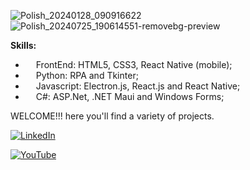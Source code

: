 ![Polish_20240128_090916622](https://github.com/Arthur-byte-code/Arthur-byte-code/assets/152222113/a08180db-5b55-4390-9e3d-604230eb5be0)
![Polish_20240725_190614551-removebg-preview](https://github.com/user-attachments/assets/0a861e71-8d48-4c44-a575-28317c422c2b)






**Skills:**
- <img src= "https://github.com/Arthur-byte-code/Arthur-byte-code/assets/152222113/b6e23001-b000-41ca-82b2-768beb151f70" width="13px" height="13px"> FrontEnd: HTML5, CSS3, React Native (mobile);
- <img src= "https://github.com/Arthur-byte-code/Arthur-byte-code/assets/152222113/b6e23001-b000-41ca-82b2-768beb151f70" width="13px" height="13px"> Python: RPA and Tkinter;
- <img src= "https://github.com/Arthur-byte-code/Arthur-byte-code/assets/152222113/b6e23001-b000-41ca-82b2-768beb151f70" width="13px" height="13px"> Javascript: Electron.js, React.js and React Native;
- <img src= "https://github.com/Arthur-byte-code/Arthur-byte-code/assets/152222113/b6e23001-b000-41ca-82b2-768beb151f70" width="13px" height="13px"> C#: ASP.Net, .NET Maui and Windows Forms;


WELCOME!!! here you'll find a variety of projects.


[![LinkedIn](https://img.shields.io/static/v1?message=LinkedIn&logo=linkedin&label=&color=0077B5&logoColor=white&labelColor=&style=for-the-badge)](https://www.linkedin.com/in/arthur-henrique-65a0b8252/)

[![YouTube](https://img.shields.io/badge/YouTube-Subscribe-red?style=for-the-badge&logo=youtube&logoColor=white)](https://www.youtube.com/@ARTHUR-BYTE-CODE/videos)

<!---
Arthur-byte-code/Arthur-byte-code is a ✨ special ✨ repository because its `README.md` (this file) appears on your GitHub profile.
You can click the Preview link to take a look at your changes.
--->
